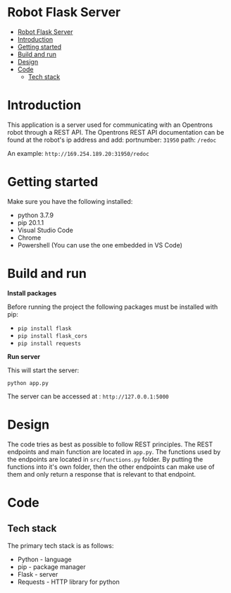 # Robot Flask Server

<!-- TOC -->

- [Robot Flask Server](#robot-flask-server)
- [Introduction](#introduction)
- [Getting started](#getting-started)
- [Build and run](#build-and-run)
- [Design](#design)
- [Code](#code)
  - [Tech stack](#tech-stack)

<!-- /TOC -->
<!-- /TOC -->

# Introduction
This application is a server used for communicating with an Opentrons robot through a REST API. The Opentrons REST API documentation can be found at the robot's ip address and add:
portnumber: `31950`
path: `/redoc`

An example: `http://169.254.189.20:31950/redoc`
# Getting started

Make sure you have the following installed:

- python 3.7.9
- pip 20.1.1
- Visual Studio Code
- Chrome
- Powershell (You can use the one embedded in VS Code)

# Build and run

**Install packages**

Before running the project the following packages must be installed with pip:
- `pip install flask`
- `pip install flask_cors`
- `pip install requests`

**Run server**

This will start the server:

`python app.py`

The server can be accessed at : `http://127.0.0.1:5000` 

# Design

The code tries as best as possible to follow REST principles. 
The REST endpoints and main function are located in `app.py`.
The functions used by the endpoints are located in `src/functions.py` folder.
By putting the functions into it's own folder, then the other endpoints can make
use of them and only return a response that is relevant to that endpoint.

# Code

## Tech stack

The primary tech stack is as follows:

- Python - language
- pip - package manager
- Flask - server
- Requests - HTTP library for python